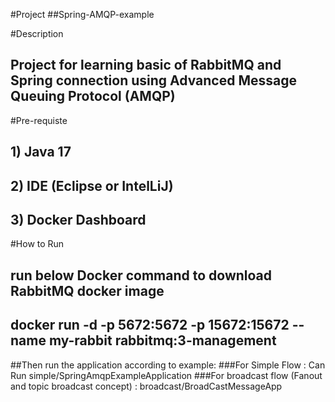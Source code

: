 #Project 
##Spring-AMQP-example

#Description
## Project for learning basic of RabbitMQ and Spring connection using Advanced Message Queuing Protocol (AMQP)

#Pre-requiste
## 1) Java 17
## 2) IDE (Eclipse or IntelLiJ)
## 3) Docker Dashboard

#How to Run
## run below Docker command to download RabbitMQ docker image
## docker run -d -p 5672:5672 -p 15672:15672 --name my-rabbit rabbitmq:3-management

##Then run the application according to example:
###For Simple Flow : Can Run simple/SpringAmqpExampleApplication
###For broadcast flow (Fanout and topic broadcast concept) : broadcast/BroadCastMessageApp
